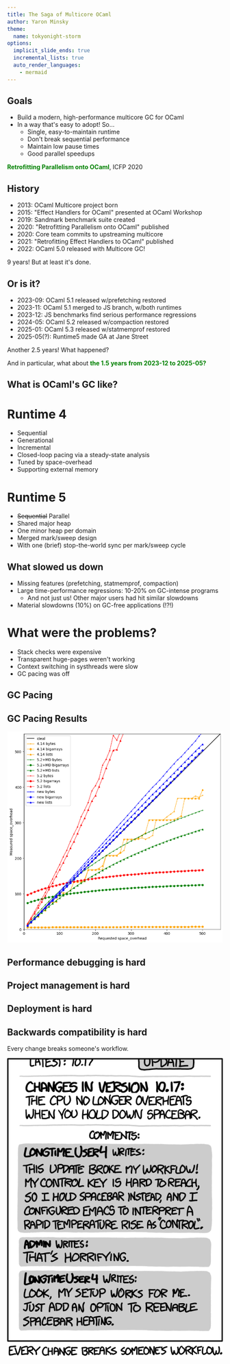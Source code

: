 ```yaml
---
title: The Saga of Multicore OCaml
author: Yaron Minsky
theme:
  name: tokyonight-storm
options:
  implicit_slide_ends: true
  incremental_lists: true
  auto_render_languages:
    - mermaid
---
```


Goals
-----

- Build a modern, high-performance multicore GC for OCaml
- In a way that's easy to adopt! So...
    - Single, easy-to-maintain runtime
    - Don't break sequential performance
    - Maintain low pause times
    - Good parallel speedups

<span style="color:green">**Retrofitting Parallelism onto OCaml**</span>, ICFP 2020


History
-------

- 2013: OCaml Multicore project born
- 2015: "Effect Handlers for OCaml" presented at OCaml Workshop
- 2019: Sandmark benchmark suite created
- 2020: "Retrofitting Parallelism onto OCaml" published
- 2020: Core team commits to upstreaming multicore
- 2021: "Retrofitting Effect Handlers to OCaml" published
- 2022: OCaml 5.0 released with Multicore GC!

9 years! But at least it's done.

Or is it?
----------

- 2023-09: OCaml 5.1 released w/prefetching restored
- 2023-11: OCaml 5.1 merged to JS branch, w/both runtimes
- 2023-12: JS benchmarks find serious performance regressions
- 2024-05: OCaml 5.2 released w/compaction restored
- 2025-01: OCaml 5.3 released w/statmemprof restored
- 2025-05(?): Runtime5 made GA at Jane Street

Another 2.5 years! What happened?

<!-- pause -->

And in particular, what about
<span style="color:green">**the 1.5 years from 2023-12 to 2025-05?**</span>

What is OCaml's GC like?
------------------

<!-- column_layout: [1, 1] -->

<!-- pause -->
<!-- column: 0 -->
# Runtime 4

- Sequential
- Generational
- Incremental
- Closed-loop pacing via a steady-state analysis
- Tuned by space-overhead
- Supporting external memory

<!-- column: 1 -->
# Runtime 5

- ~~Sequential~~ Parallel
- Shared major heap
- One minor heap per domain
- Merged mark/sweep design
- With one (brief) stop-the-world sync per mark/sweep cycle

What slowed us down
-------------------

- Missing features (prefetching, statmemprof, compaction)
- Large time-performance regressions: 10-20% on GC-intense programs
  - And not just us! Other major users had hit similar slowdowns
- Material slowdowns (10%) on GC-free applications (!?!)

# What were the problems?

- Stack checks were expensive
- Transparent huge-pages weren't working
- Context switching in systhreads were slow
- GC pacing was off

GC Pacing
---------

GC Pacing Results
-----------------

<!-- pause -->
![](./gc-pacing-graph.png)



Performance debugging is hard
-------------

Project management is hard
-------------


Deployment is hard
-------------

Backwards compatibility is hard
-------------------------------

<!-- pause -->

Every change breaks someone's workflow.

![](./workflow.png)
